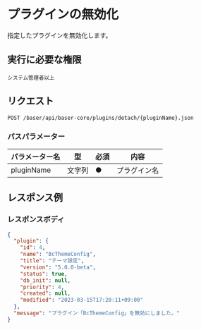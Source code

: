 # プラグインの無効化

指定したプラグインを無効化します。

## 実行に必要な権限

```
システム管理者以上
```

## リクエスト
```
POST /baser/api/baser-core/plugins/detach/{pluginName}.json
```

### パスパラメーター

| パラメーター名 | 型     | 必須  | 内容     |
|---------|-------|-----|--------|
| pluginName　   | 文字列	 | ●   | プラグイン名 |

## レスポンス例

### レスポンスボディ

```json
{
  "plugin": {
    "id": 4,
    "name": "BcThemeConfig",
    "title": "テーマ設定",
    "version": "5.0.0-beta",
    "status": true,
    "db_init": null,
    "priority": 4,
    "created": null,
    "modified": "2023-03-15T17:20:11+09:00"
  },
  "message": "プラグイン「BcThemeConfig」を無効にしました。"
}
```
